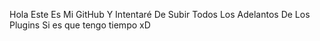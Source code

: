 Hola Este Es Mi GitHub Y Intentaré De Subir Todos Los Adelantos De Los Plugins 
Si es que tengo tiempo xD
